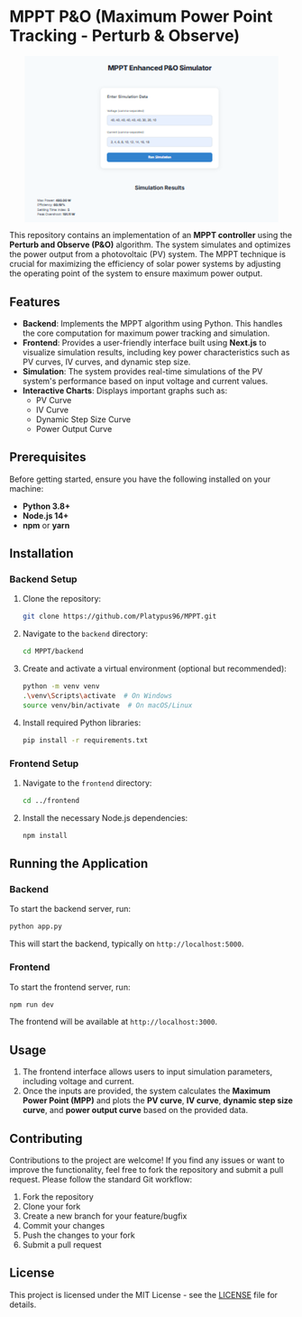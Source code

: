 # MPPT P&O (Maximum Power Point Tracking - Perturb & Observe)

<p align="center">
<img align="center" alt="coding" width="450" src="https://github.com/Platypus96/MPPT-P-O/blob/main/Screenshot%202025-04-12%20223556.png">
</p>

This repository contains an implementation of an **MPPT controller** using the **Perturb and Observe (P&O)** algorithm. The system simulates and optimizes the power output from a photovoltaic (PV) system. The MPPT technique is crucial for maximizing the efficiency of solar power systems by adjusting the operating point of the system to ensure maximum power output.

## Features

- **Backend**: Implements the MPPT algorithm using Python. This handles the core computation for maximum power tracking and simulation.
- **Frontend**: Provides a user-friendly interface built using **Next.js** to visualize simulation results, including key power characteristics such as PV curves, IV curves, and dynamic step size.
- **Simulation**: The system provides real-time simulations of the PV system's performance based on input voltage and current values.
- **Interactive Charts**: Displays important graphs such as:
  - PV Curve
  - IV Curve
  - Dynamic Step Size Curve
  - Power Output Curve

## Prerequisites

Before getting started, ensure you have the following installed on your machine:

- **Python 3.8+**
- **Node.js 14+**
- **npm** or **yarn**

## Installation

### Backend Setup

1. Clone the repository:

   ```bash
   git clone https://github.com/Platypus96/MPPT.git
   ```

2. Navigate to the `backend` directory:

   ```bash
   cd MPPT/backend
   ```

3. Create and activate a virtual environment (optional but recommended):

   ```bash
   python -m venv venv
   .\venv\Scripts\activate  # On Windows
   source venv/bin/activate  # On macOS/Linux
   ```

4. Install required Python libraries:

   ```bash
   pip install -r requirements.txt
   ```

### Frontend Setup

1. Navigate to the `frontend` directory:

   ```bash
   cd ../frontend
   ```

2. Install the necessary Node.js dependencies:

   ```bash
   npm install
   ```

## Running the Application

### Backend

To start the backend server, run:

```bash
python app.py
```

This will start the backend, typically on `http://localhost:5000`.

### Frontend

To start the frontend server, run:

```bash
npm run dev
```

The frontend will be available at `http://localhost:3000`.

## Usage

1. The frontend interface allows users to input simulation parameters, including voltage and current.
2. Once the inputs are provided, the system calculates the **Maximum Power Point (MPP)** and plots the **PV curve**, **IV curve**, **dynamic step size curve**, and **power output curve** based on the provided data.

## Contributing

Contributions to the project are welcome! If you find any issues or want to improve the functionality, feel free to fork the repository and submit a pull request. Please follow the standard Git workflow:

1. Fork the repository
2. Clone your fork
3. Create a new branch for your feature/bugfix
4. Commit your changes
5. Push the changes to your fork
6. Submit a pull request

## License

This project is licensed under the MIT License - see the [LICENSE](LICENSE) file for details.

